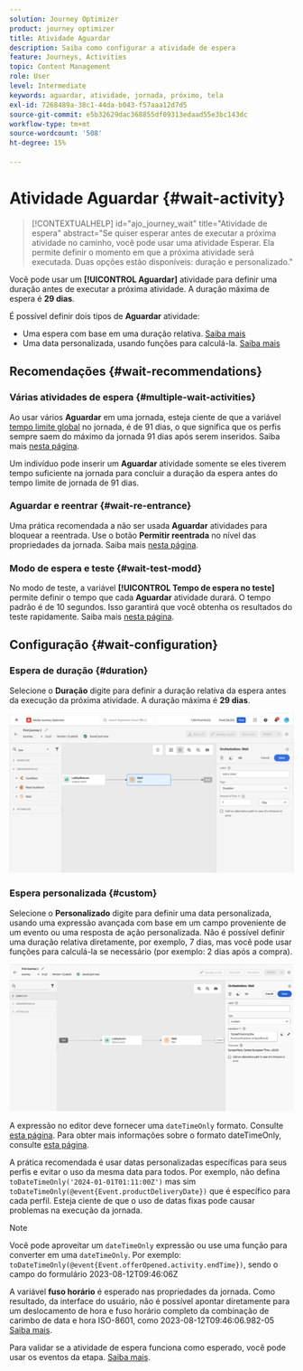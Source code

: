 ```yaml
---
solution: Journey Optimizer
product: journey optimizer
title: Atividade Aguardar
description: Saiba como configurar a atividade de espera
feature: Journeys, Activities
topic: Content Management
role: User
level: Intermediate
keywords: aguardar, atividade, jornada, próximo, tela
exl-id: 7268489a-38c1-44da-b043-f57aaa12d7d5
source-git-commit: e5b32629dac368855df09313edaad55e3bc143dc
workflow-type: tm+mt
source-wordcount: '508'
ht-degree: 15%

---
```


# Atividade Aguardar {#wait-activity}

>[!CONTEXTUALHELP]
>id="ajo_journey_wait"
>title="Atividade de espera"
>abstract="Se quiser esperar antes de executar a próxima atividade no caminho, você pode usar uma atividade Esperar. Ela permite definir o momento em que a próxima atividade será executada. Duas opções estão disponíveis: duração e personalizado."

Você pode usar um **[!UICONTROL Aguardar]** atividade para definir uma duração antes de executar a próxima atividade.  A duração máxima de espera é **29 dias**.

É possível definir dois tipos de **Aguardar** atividade:

* Uma espera com base em uma duração relativa. [Saiba mais](#duration)
* Uma data personalizada, usando funções para calculá-la. [Saiba mais](#custom)

<!--
* [Email send time optimization](#email_send_time_optimization)
* [Fixed date](#fixed_date) 
-->

## Recomendações {#wait-recommendations}

### Várias atividades de espera {#multiple-wait-activities}

Ao usar vários **Aguardar** em uma jornada, esteja ciente de que a variável [tempo limite global](journey-properties.md#global_timeout) no jornada, é de 91 dias, o que significa que os perfis sempre saem do máximo da jornada 91 dias após serem inseridos. Saiba mais [nesta página](journey-properties.md#global_timeout).

Um indivíduo pode inserir um **Aguardar** atividade somente se eles tiverem tempo suficiente na jornada para concluir a duração da espera antes do tempo limite de jornada de 91 dias.

### Aguardar e reentrar {#wait-re-entrance}

Uma prática recomendada a não ser usada **Aguardar** atividades para bloquear a reentrada. Use o botão **Permitir reentrada** no nível das propriedades da jornada. Saiba mais [nesta página](../building-journeys/journey-properties.md#entrance).

### Modo de espera e teste {#wait-test-modd}

No modo de teste, a variável **[!UICONTROL Tempo de espera no teste]** permite definir o tempo que cada **Aguardar** atividade durará. O tempo padrão é de 10 segundos. Isso garantirá que você obtenha os resultados do teste rapidamente. Saiba mais [nesta página](../building-journeys/testing-the-journey.md).

## Configuração {#wait-configuration}

### Espera de duração {#duration}

Selecione o **Duração** digite para definir a duração relativa da espera antes da execução da próxima atividade. A duração máxima é **29 dias**.

![Definir a duração da espera](assets/journey55.png)

<!--
## Fixed date wait{#fixed_date}

Select the date for the execution of the next activity.

![](assets/journey56.png)

-->

### Espera personalizada {#custom}

Selecione o **Personalizado** digite para definir uma data personalizada, usando uma expressão avançada com base em um campo proveniente de um evento ou uma resposta de ação personalizada. Não é possível definir uma duração relativa diretamente, por exemplo, 7 dias, mas você pode usar funções para calculá-la se necessário (por exemplo: 2 dias após a compra).

![Definir uma espera personalizada com uma expressão](assets/journey57.png)

A expressão no editor deve fornecer uma `dateTimeOnly` formato. Consulte [esta página](expression/expressionadvanced.md). Para obter mais informações sobre o formato dateTimeOnly, consulte [esta página](expression/data-types.md).

A prática recomendada é usar datas personalizadas específicas para seus perfis e evitar o uso da mesma data para todos. Por exemplo, não defina `toDateTimeOnly('2024-01-01T01:11:00Z')` mas sim `toDateTimeOnly(@event{Event.productDeliveryDate})` que é específico para cada perfil. Esteja ciente de que o uso de datas fixas pode causar problemas na execução da jornada.


>[!NOTE]
>
>Você pode aproveitar um `dateTimeOnly` expressão ou use uma função para converter em uma `dateTimeOnly`. Por exemplo: `toDateTimeOnly(@event{Event.offerOpened.activity.endTime})`, sendo o campo do formulário 2023-08-12T09:46:06Z
>
>A variável **fuso horário** é esperado nas propriedades da jornada. Como resultado, da interface do usuário, não é possível apontar diretamente para um deslocamento de hora e fuso horário completo da combinação de carimbo de data e hora ISO-8601, como 2023-08-12T09:46:06.982-05 [Saiba mais](../building-journeys/timezone-management.md).


Para validar se a atividade de espera funciona como esperado, você pode usar os eventos da etapa. [Saiba mais](../reports/query-examples.md#common-queries).

<!--## Email send time optimization{#email_send_time_optimization}

This type of wait uses a score calculated in Adobe Experience Platform. The score calculates the propensity to click or open an email in the future based on past behavior. Note that the algorithm calculating the score needs a certain amount of data to work. As a result, when it does not have enough data, the default wait time will apply. At publication time, you'll be notified that the default time applies.

>[!NOTE]
>
>The first event of your journey must have a namespace.
>
>This capability is only available after an **[!UICONTROL Email]** activity. You need to have Adobe Campaign Standard.

1. In the **[!UICONTROL Amount of time]** field, define the number of hours to consider to optimize email sending.
1. In the **[!UICONTROL Optimization type]** field, choose if the optimization should increase clicks or opens.
1. In the **[!UICONTROL Default time]** field, define the default time to wait if the predictive send time score is not available.

    >[!NOTE]
    >
    >Note that the send time score can be unavailable because there is not enough data to perform the calculation. In this case, you will be informed, at publication time, that the default time applies.

![](assets/journey57bis.png)-->
